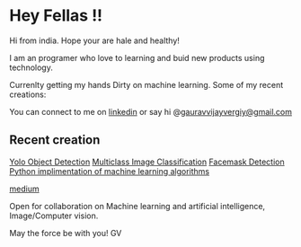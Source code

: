 
<!--
**gaurav-vijayvergiya/gaurav-vijayvergiya** is a ✨ _special_ ✨ repository because its `README.md` (this file) appears on your GitHub profile.

Here are some ideas to get you started:
// <img src="" width="30px">
-->

# Hey Fellas !!

Hi from india. Hope your are hale and healthy!



I am an programer who love to learning and buid new products using technology.

Currenlty getting my hands Dirty on machine learning. 
Some of my recent creations: 


You can connect to me on [linkedin](https://www.linkedin.com/in/gvj) or say hi @gauravvijayvergiy@gmail.com

## Recent creation 
[Yolo Object Detection](https://github.com/G-VJ/Yolo-object-detection)
[Multiclass Image Classification](https://github.com/G-VJ/Multiclass-Image-Classification)
[Facemask Detection](https://github.com/G-VJ/Facemask-detection)
[Python implimentation of machine learning algorithms](https://github.com/G-VJ/Machine-Learning-Models)


[medium](https://medium.com/@g-vj)

Open for collaboration on Machine learning and artificial intelligence, Image/Computer vision. 

May the force be with you!
GV
